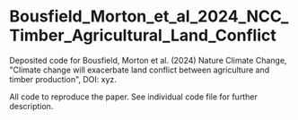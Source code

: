 # Bousfield_Morton_et_al_2024_NCC_Timber_Agricultural_Land_Conflict

Deposited code for Bousfield, Morton et al. (2024) Nature Climate Change, "Climate change will exacerbate land conflict between agriculture and timber production", DOI: xyz.

All code to reproduce the paper. See individual code file for further description.
